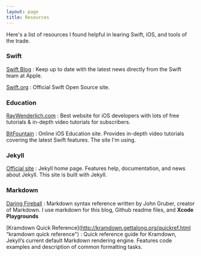 ```yaml
---
layout: page
title: Resources
---
```


Here's a list of resources I found helpful in learing Swift, iOS, and tools of the trade.

### Swift

[Swift Blog](https://developer.apple.com/swift/blog/ "Official Swift Blog")
: Keep up to date with the latest news directly from the Swift team at Apple.

[Swift.org](https://swift.org "Swift.org")
: Official Swift Open Source site.

### Education

[RayWenderlich.com](http://www.raywenderlich.com "Ray Wenderlich.com")
: Best website for iOS developers with lots of free tutorials & in-depth video tutorials for subscribers.

[BitFountain](https://www.bitfountain.io "BitFountain.com")
: Online iOS Education site.  Provides in-depth video tutorials covering the latest Swift features.  The site I'm using.

### Jekyll

[Official site](http://jekyllrb.com/ "Official Jekyll site")
: Jekyll home page. Features help, documentation, and news about Jekyll. This site is built with Jekyll.

### Markdown

[Daring Fireball](http://daringfireball.net/projects/markdown/syntax "markdown syntax")
: Markdown syntax reference written by John Gruber, creator of Markdown. I use markdown for this blog, Github readme files, and **Xcode Playgrounds**

[Kramdown Quick Reference](http://kramdown.gettalong.org/quickref.html “kramdown quick reference") 
: Quick reference guide for Kramdown, Jekyll’s current default Markdown rendering engine. Features code examples and description of common formatting tasks.  
